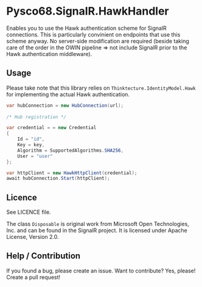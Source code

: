 # Pysco68.SignalR.HawkHandler

Enables you to use the Hawk authentication scheme for SignalR connections. This is particularly convinient on endpoints that use this scheme anyway.
No server-side modification are required (beside taking care of the order in the OWIN pipeline => not include SignalR prior to the Hawk authentication middleware).

## Usage

Please take note that this library relies on `Thinktecture.IdentityModel.Hawk` for implementing the actual Hawk authentication.

```C#
var hubConnection = new HubConnection(url);
            
/* Hub registration */

var credential = = new Credential
{
    Id = "id",
    Key = key,
    Algorithm = SupportedAlgorithms.SHA256,
    User = "user"
};

var httpClient = new HawkHttpClient(credential);
await hubConnection.Start(httpClient);
```

## Licence

See LICENCE file.

The class `Disposable` is original work from Microsoft Open Technologies, Inc. and can be found in the SignalR project. It is licensed under Apache License, Version 2.0.

## Help / Contribution

If you found a bug, please create an issue. Want to contribute? Yes, please! Create a pull request!